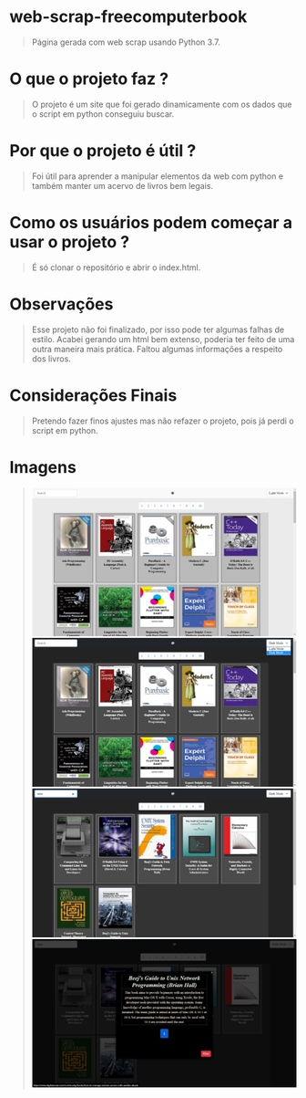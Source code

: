 # web-scrap-freecomputerbook
>Página gerada com web scrap usando Python 3.7.

# O que o projeto faz ?
>O projeto é um site que foi gerado dinamicamente com os dados que o script em python conseguiu buscar.

# Por que o projeto é útil ?
>Foi útil para aprender a manipular elementos da web com python e também manter um acervo de livros bem legais.

# Como os usuários podem começar a usar o projeto ?
>É só clonar o repositório e abrir o index.html.

# Observações
>Esse projeto não foi finalizado, por isso pode ter algumas falhas de estilo.
>Acabei gerando um html bem extenso, poderia ter feito de uma outra maneira mais prática.
>Faltou algumas informações a respeito dos livros.

# Considerações Finais
>Pretendo fazer finos ajustes mas não refazer o projeto, pois já perdi o script em python.

# Imagens
>![](ilustracao/main_page_white.png)
>![](ilustracao/main_page_black.png)
>![](ilustracao/main_page_search.png)
>![](ilustracao/main_page_book_description.png)
